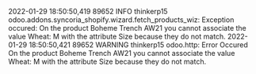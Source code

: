 2022-01-29 18:50:50,419 89652 INFO thinkerp15 odoo.addons.syncoria_shopify.wizard.fetch_products_wiz: Exception occured: On the product Boheme Trench AW21 you cannot associate the value Wheat: M with the attribute Size because they do not match. 
2022-01-29 18:50:50,421 89652 WARNING thinkerp15 odoo.http: Error Occured On the product Boheme Trench AW21 you cannot associate the value Wheat: M with the attribute Size because they do not match. 
